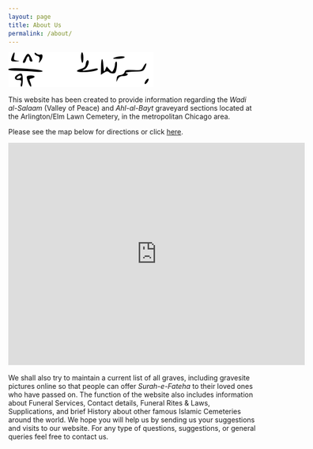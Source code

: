 ```yaml
---
layout: page
title: About Us
permalink: /about/
---
```

![Bismillah](/images/bismillah-dad3.svg)
<!-- ![Bismillah](/images/bismillah-dad3.jpeg) -->
This website has been created to provide information regarding the *Wadi al-Salaam* (Valley of Peace) and *Ahl-al-Bayt* graveyard sections located at the Arlington/Elm Lawn  Cemetery, in the metropolitan Chicago area. 

Please see the map below for directions or click [here](https://goo.gl/maps/ZQ3h76KzxPWH6HKPA).

<iframe src="https://www.google.com/maps/embed?pb=!1m18!1m12!1m3!1d2969.263590357713!2d-87.92789668483296!3d41.90869197147862!2m3!1f0!2f0!3f0!3m2!1i1024!2i768!4f13.1!3m3!1m2!1s0x880fb4afac3aba79%3A0x3ed1bb6aa301ce12!2sValley%20of%20Peace%20Shia%20Cemetery!5e0!3m2!1sen!2sus!4v1628910219765!5m2!1sen!2sus" width="600" height="450" style="border:0;" allowfullscreen="" loading="lazy"></iframe>

We shall also try to maintain a current list of all graves, including gravesite pictures online so that people can offer *Surah-e-Fateha* to their loved ones who have passed on. 
The function of the website also includes information about Funeral Services, Contact details, Funeral Rites & Laws, Supplications, and brief History about other famous Islamic Cemeteries around the world. 
We hope you will help us by sending us your suggestions and visits to our website. 
For any type of questions, suggestions, or general queries feel free to contact us.